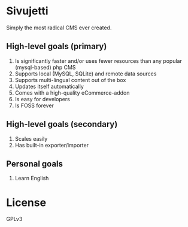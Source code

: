# Sivujetti

Simply the most radical CMS ever created.

## High-level goals (primary)

1. Is significantly faster and/or uses fewer resources than any popular (mysql-based) php CMS
1. Supports local (MySQL, SQLite) and remote data sources
1. Supports multi-lingual content out of the box
1. Updates itself automatically
1. Comes with a high-quality eCommerce-addon
1. Is easy for developers
1. Is FOSS forever

## High-level goals (secondary)

1. Scales easily
1. Has built-in exporter/importer

## Personal goals

1. Learn English

# License

GPLv3